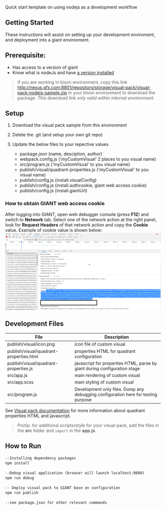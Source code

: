  Quick start template on using nodejs as a development workflow

 ## Getting Started
 These instructions will assist on setting up your development enviroment, and deployment into a giant environment.

 ## Prerequisite:
 - Has access to a version of giant
 - Know what is nodeJs and have [a version installed](https://nodejs.org/en/)

> If you are working in bison environment, copy this link http://nexus.gfx.com:8801/repository/storage/visual-pack/visual-pack-nodejs-sample.zip in your bison environment to download the package. *This download link only valid within internal environment.*



 ## Setup
 1. Download the visual pack sample from this environment
 2. Delete the .git (and setup your own git repo)
 3. Update the below files to your repective values

    - package.json (name, desciption, author)
    - webpack.config.js ('myCustomVisual' 2 places to you visual name)
    - src/program.js ('myCustomVisual' to you visual name)
    - publish/visual/quadrant-properties.js ('myCustomVisual' to you visual name)
    - publish/config.js (install.visualConfig)
    - publish/config.js (install.authcookie, giant web access cookie)
    - publish/config.js (install.giantUrl)

### How to obtain GIANT web access cookie

After logging into GIANT, open web debugger console (press **F12**) and switch to **Network** tab. Select one of the network action at the right panel, look for **Request Headers** of that network action and copy the **Cookie** value. Example of cookie value is shown below: 
![Cookie](images/cookie.PNG)

## Development Files

| File        | Description            |
| ------------- |-------------|
| publish/visual/icon.png | icon file of custom visual |
| publish/visual/quadrant-properties.html | properties HTML for quadrant configuration      |  
| publish/visual/quadrant-properties.js | javascript for properties HTML, parse by giant during configuration stage
| src/app.js | main rendering of custom visual |
| src/app.scss | main styling of custom visual |
| src/program.js | Development only files. Dump any debugging configuration here for testing purpose |

See [Visual pack documentation](https://github.com/fx-giant/giant-documentations/blob/master/visual/visual-pack.md#quadrant-properties-html-js) for more information about quadrant properties HTML and javascript.

> Protip: for additional scripts/style for your visual pack, add the files in the **src** folder and `import` in the **app.js**.

## How to Run
```
--Installing dependency packages
npm install

--Debug visual application (browser will launch localhost:8080)
npm run debug 

-- Deploy visual pack to GIANT base on configuration
npm run publish

--see package.json for other relevant commands

```
